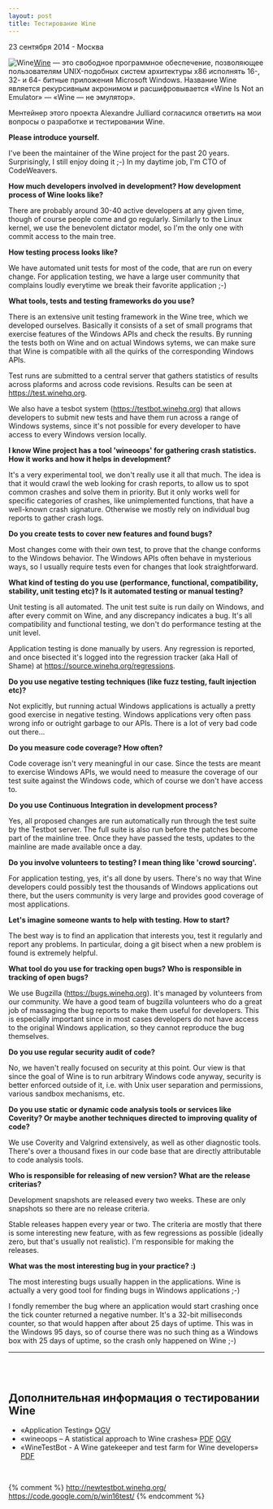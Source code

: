 ```yaml
---
layout: post
title: Тестирование Wine
---
```


<p class="meta">23 сентября 2014 - Москва</p>

<img src="{{ site.baseurl }}/images/logo-winehq.png" alt="Wine" style="float:left">

[Wine](https://www.winehq.org/about/) — это свободное программное обеспечение,
позволяющее пользователям UNIX-подобных систем архитектуры x86 исполнять
16-, 32- и 64- битные приложения Microsoft Windows.
Название Wine является рекурсивным акронимом и расшифровывается
«Wine Is Not an Emulator» — «Wine — не эмулятор».

Ментейнер этого проекта Alexandre Julliard согласился ответить на
мои вопросы о разработке и тестировании Wine.

**Please introduce yourself.**

I've been the maintainer of the Wine project for the past 20
years. Surprisingly, I still enjoy doing it ;-)
In my daytime job, I'm CTO of CodeWeavers.

**How much developers involved in development?
How development process of Wine looks like?**

There are probably around 30-40 active developers at any given time,
though of course people come and go regularly. Similarly to the Linux
kernel, we use the benevolent dictator model, so I'm the only one with
commit access to the main tree.

**How testing process looks like?**

We have automated unit tests for most of the code, that are run on every
change. For application testing, we have a large user community that
complains loudly everytime we break their favorite application ;-)

**What tools, tests and testing frameworks do you use?**

There is an extensive unit testing framework in the Wine tree, which we
developed ourselves. Basically it consists of a set of small programs
that exercise features of the Windows APIs and check the results. By
running the tests both on Wine and on actual Windows sytems, we can make
sure that Wine is compatible with all the quirks of the corresponding
Windows APIs.

Test runs are submitted to a central server that gathers statistics of
results across plaforms and across code revisions. Results can be seen
at <https://test.winehq.org>.

We also have a tesbot system (<https://testbot.winehq.org>) that allows
developers to submit new tests and have them run across a range of
Windows systems, since it's not possible for every developer to have
access to every Windows version locally.

**I know Wine project has a tool 'wineoops' for gathering crash statistics.
How it works and how it helps in development?**

It's a very experimental tool, we don't really use it all that much. The
idea is that it would crawl the web looking for crash reports, to allow
us to spot common crashes and solve them in priority. But it only works
well for specific categories of crashes, like unimplemented functions,
that have a well-known crash signature.  Otherwise we mostly rely on
individual bug reports to gather crash logs.

**Do you create tests to cover new features and found bugs?**

Most changes come with their own test, to prove that the change conforms
to the Windows behavior. The Windows APIs often behave in mysterious
ways, so I usually require tests even for changes that look
straightforward.

**What kind of testing do you use (performance, functional,
compatibility, stability, unit testing etc)?
Is it automated testing or manual testing?**

Unit testing is all automated. The unit test suite is run daily on
Windows, and after every commit on Wine, and any discrepancy indicates a
bug. It's all compatibility and functional testing, we don't do
performance testing at the unit level.

Application testing is done manually by users. Any regression is
reported, and once bisected it's logged into the regression tracker (aka
Hall of Shame) at <https://source.winehq.org/regressions>.

**Do you use negative testing techniques (like fuzz testing, fault injection etc)?**

Not explicitly, but running actual Windows applications is actually a
pretty good exercise in negative testing. Windows applications very
often pass wrong info or outright garbage to our APIs. There is a lot of
very bad code out there...

**Do you measure code coverage? How often?**

Code coverage isn't very meaningful in our case. Since the tests are
meant to exercise Windows APIs, we would need to measure the coverage of
our test suite against the Windows code, which of course we don't have
access to.

**Do you use Continuous Integration in development process?**

Yes, all proposed changes are run automatically run through the test
suite by the Testbot server. The full suite is also run before the
patches become part of the mainline tree. Once they have passed the
tests, updates to the mainline are made available once a day.

**Do you involve volunteers to testing? I mean thing like 'crowd sourcing'.**

For application testing, yes, it's all done by users. There's no way
that Wine developers could possibly test the thousands of Windows
applications out there, but the users community is very large and
provides good coverage of most applications.

**Let's imagine someone wants to help with testing. How to start?**

The best way is to find an application that interests you, test it
regularly and report any problems. In particular, doing a git bisect
when a new problem is found is extremely helpful.

**What tool do you use for tracking open bugs? Who is responsible in
tracking of open bugs?**

We use Bugzilla (<https://bugs.winehq.org>). It's managed by volunteers
from our community. We have a good team of bugzilla volunteers who do a
great job of massaging the bug reports to make them useful for
developers. This is especially important since in most cases developers
do not have access to the original Windows application, so they cannot
reproduce the bug themselves.

**Do you use regular security audit of code?**

No, we haven't really focused on security at this point. Our view is
that since the goal of Wine is to run arbitrary Windows code anyway,
security is better enforced outside of it, i.e. with Unix user
separation and permissions, various sandbox mechanisms, etc.

**Do you use static or dynamic code analysis tools or services like Coverity?
Or maybe another techniques directed to improving quality of code?**

We use Coverity and Valgrind extensively, as well as other diagnostic
tools. There's over a thousand fixes in our code base that are directly
attributable to code analysis tools.

**Who is responsible for releasing of new version?
What are the release criterias?**

Development snapshots are released every two weeks. These are only
snapshots so there are no release criteria.

Stable releases happen every year or two. The criteria are mostly that
there is some interesting new feature, with as few regressions as
possible (ideally zero, but that's usually not realistic). I'm
responsible for making the releases.

**What was the most interesting bug in your practice? :)**

The most interesting bugs usually happen in the applications. Wine is
actually a very good tool for finding bugs in Windows applications ;-)

I fondly remember the bug where an application would start crashing once
the tick counter returned a negative number. It's a 32-bit milliseconds
counter, so that would happen after about 25 days of uptime. This was in
the Windows 95 days, so of course there was no such thing as a Windows
box with 25 days of uptime, so the crash only happened on Wine ;-)

---------------------------------------
<br><br>

## Дополнительная информация о тестировании Wine

- «Application Testing» [OGV](https://ia600603.us.archive.org/21/items/Wineconf2009/pilkaapptest2009-small.ogv)
- «wineoops – A statistical approach to Wine crashes» [PDF](http://people.redhat.com/mstefani/wineoops/wineoops-wineconf2009.pdf) [OGV](http://www.archive.org/download/Wineconf2009/stefaniucwineoops2009.ogv)
- «WineTestBot - A Wine gatekeeper and test farm for Wine developers» [PDF](http://wiki.winehq.org/FOSDEM2013?action=AttachFile&do=get&target=WineConf2013-WTB.pdf)

<br>

{% comment %}
http://newtestbot.winehq.org/
https://code.google.com/p/win16test/
{% endcomment %}
